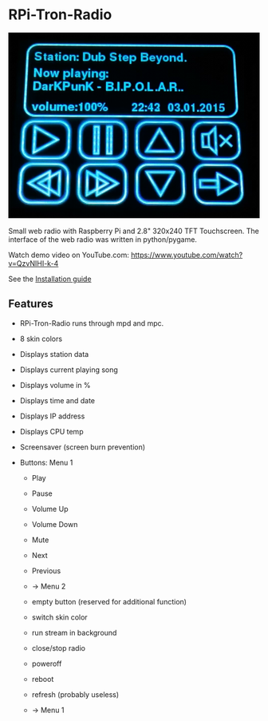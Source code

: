 RPi-Tron-Radio
==============
![Player](https://raw.githubusercontent.com/5Volt-Junkie/RPi-Tron-Radio/master/docu/RPi-Internet-Radio.png)

Small web radio with Raspberry Pi and 2.8" 320x240 TFT Touchscreen. The interface of the web radio was written in python/pygame.

Watch demo video on YouTube.com: https://www.youtube.com/watch?v=QzvNIHI-k-4

See the [Installation guide](https://github.com/5Volt-Junkie/RPi-Tron-Radio/blob/master/docu/Installation.md)


## Features
* RPi-Tron-Radio runs through mpd and mpc.
* 8 skin colors
* Displays station data
* Displays current playing song
* Displays volume in %
* Displays time and date
* Displays IP address
* Displays CPU temp
* Screensaver (screen burn prevention)
 

* Buttons:
Menu 1
  * Play
  * Pause
  * Volume Up
  * Volume Down
  * Mute
  * Next
  * Previous
  * -> Menu 2

  * empty button (reserved for additional function)
  * switch skin color
  * run stream in background
  * close/stop radio
  * poweroff
  * reboot
  * refresh (probably useless)
  * -> Menu 1

  



